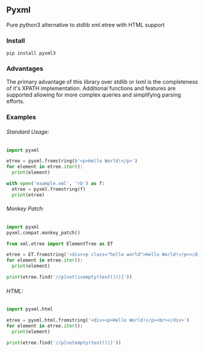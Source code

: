 Pyxml
------
Pure python3 alternative to stdlib xml.etree with HTML support

### Install

```
pip install pyxml3
```

### Advantages

The primary advantage of this library over stdlib or lxml is the completeness
of it's XPATH implementation. Additional functions and features are supported
allowing for more complex queries and simplifying parsing efforts.

### Examples

###### Standard Usage:

```python
import pyxml

etree = pyxml.fromstring(b'<p>Hello World!</p>')
for element in etree.iter():
  print(element)

with open('example.xml', 'rb') as f:
  etree = pyxml.fromstring(f)
  print(etree)
```

###### Monkey Patch:

```python
import pyxml
pyxml.compat.monkey_patch()

from xml.etree import ElementTree as ET

etree = ET.fromstring('<div><p class="hello world">Hello World!</p></div>')
for element in etree.iter():
  print(element)

print(etree.find('//p[not(isempty(text()))]'))
```

###### HTML:

```python
import pyxml.html

etree = pyxml.html.fromstring('<div><p>Hello World!</p><br></div>')
for element in etree.iter():
  print(element)

print(etree.find('//p[notempty(text())]'))
```


